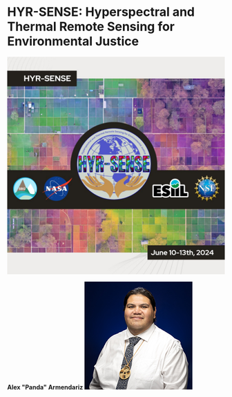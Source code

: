 # HYR-SENSE: Hyperspectral and Thermal Remote Sensing for Environmental Justice
![](./assets/esiil_content/Hyrsense.jpeg)

**Alex "Panda" Armendariz**
![Photo of Panda](./assets/WEB_Armendariz_A32I8863.png)


